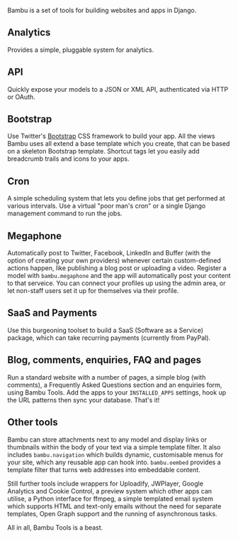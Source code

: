 Bambu is a set of tools for building websites and apps in Django.

## Analytics

Provides a simple, pluggable system for analytics.

## API

Quickly expose your models to a JSON or XML API, authenticated via HTTP or OAuth.

## Bootstrap

Use Twitter's [Bootstrap](http://twitter.github.com/bootstrap/) CSS framework to build your app. All the views Bambu uses all extend a base template which you create, that can be based on a skeleton Bootstrap template. Shortcut tags let you easily add breadcrumb trails and icons to your apps.

## Cron

A simple scheduling system that lets you define jobs that get performed at various intervals. Use a virtual "poor man's cron" or a single Django management command to run the jobs.

## Megaphone

Automatically post to Twitter, Facebook, LinkedIn and Buffer (with the option of creating your own providers) whenever certain custom-defined actions happen, like publishing a blog post or uploading a video. Register a model with ``bambu.megaphone`` and the app will automatically post your content to that serveice. You can connect your profiles up using the admin area, or let non-staff users set it up for themselves via their profile.

## SaaS and Payments

Use this burgeoning toolset to build a SaaS (Software as a Service) package, which can take recurring payments (currently from PayPal).

## Blog, comments, enquiries, FAQ and pages

Run a standard website with a number of pages, a simple blog (with comments), a Frequently Asked Questions section and an enquiries form, using Bambu Tools. Add the apps to your ``INSTALLED_APPS`` settings, hook up the URL patterns then sync your database. That's it!

## Other tools

Bambu can store attachments next to any model and display links or thumbnails within the body of your text via a simple template filter. It also includes ``bambu.navigation`` which builds dynamic, customisable menus for your site, which any reusable app can hook into. ``bambu.oembed`` provides a template filter that turns web addresses into embeddable content.

Still further tools include wrappers for Uploadify, JWPlayer, Google Analytics and Cookie Control, a preview system which other apps can utilise, a Python interface for ffmpeg, a simple templated email system which supports HTML and text-only emails without the need for separate templates, Open Graph support and the running of asynchronous tasks.

All in all, Bambu Tools is a beast.